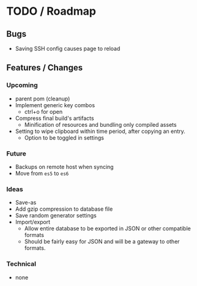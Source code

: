 # TODO / Roadmap

## Bugs
- Saving SSH config causes page to reload

## Features / Changes
### Upcoming
- parent pom (cleanup)
- Implement generic key combos
  - ctrl+o for open
- Compress final build's artifacts
    - Minification of resources and bundling only compiled assets
- Setting to wipe clipboard within time period, after copying an entry.
  - Option to be toggled in settings

### Future
- Backups on remote host when syncing
- Move from `es5` to `es6`

### Ideas
- Save-as
- Add gzip compression to database file
- Save random generator settings
- Import/export
  - Allow entire database to be exported in JSON or other compatible formats
  - Should be fairly easy for JSON and will be a gateway to other formats.

### Technical
- none
